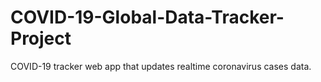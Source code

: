 # COVID-19-Global-Data-Tracker-Project
COVID-19 tracker web app that updates realtime coronavirus cases data.
